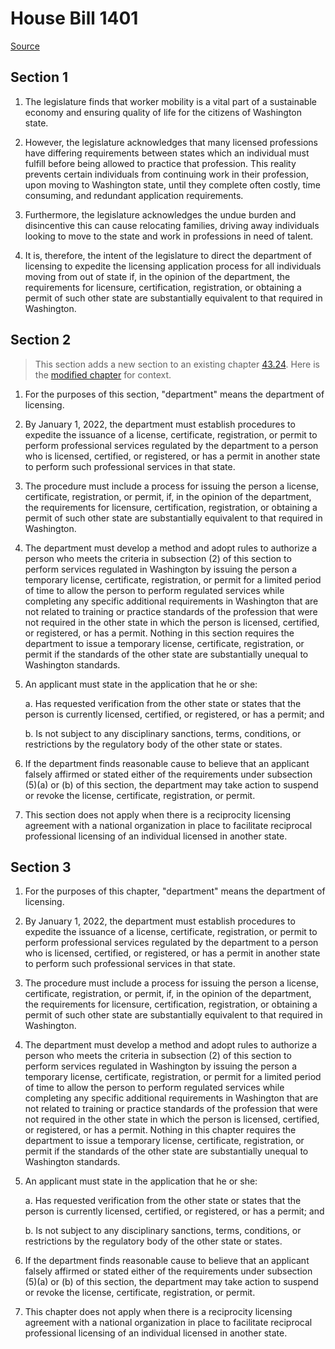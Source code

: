 # House Bill 1401

[Source](http://lawfilesext.leg.wa.gov/biennium/2021-22/Xml/Bills/House%20Bills/1401.xml)
## Section 1
1. The legislature finds that worker mobility is a vital part of a sustainable economy and ensuring quality of life for the citizens of Washington state.

2. However, the legislature acknowledges that many licensed professions have differing requirements between states which an individual must fulfill before being allowed to practice that profession. This reality prevents certain individuals from continuing work in their profession, upon moving to Washington state, until they complete often costly, time consuming, and redundant application requirements.

3. Furthermore, the legislature acknowledges the undue burden and disincentive this can cause relocating families, driving away individuals looking to move to the state and work in professions in need of talent.

4. It is, therefore, the intent of the legislature to direct the department of licensing to expedite the licensing application process for all individuals moving from out of state if, in the opinion of the department, the requirements for licensure, certification, registration, or obtaining a permit of such other state are substantially equivalent to that required in Washington.


## Section 2
> This section adds a new section to an existing chapter [43.24](/rcw/43_state_government—executive/43.024_department_of_licensing.md). Here is the [modified chapter](rcw/43_state_government—executive/43.024_department_of_licensing.md) for context.

1. For the purposes of this section, "department" means the department of licensing.

2. By January 1, 2022, the department must establish procedures to expedite the issuance of a license, certificate, registration, or permit to perform professional services regulated by the department to a person who is licensed, certified, or registered, or has a permit in another state to perform such professional services in that state.

3. The procedure must include a process for issuing the person a license, certificate, registration, or permit, if, in the opinion of the department, the requirements for licensure, certification, registration, or obtaining a permit of such other state are substantially equivalent to that required in Washington.

4. The department must develop a method and adopt rules to authorize a person who meets the criteria in subsection (2) of this section to perform services regulated in Washington by issuing the person a temporary license, certificate, registration, or permit for a limited period of time to allow the person to perform regulated services while completing any specific additional requirements in Washington that are not related to training or practice standards of the profession that were not required in the other state in which the person is licensed, certified, or registered, or has a permit. Nothing in this section requires the department to issue a temporary license, certificate, registration, or permit if the standards of the other state are substantially unequal to Washington standards.

5. An applicant must state in the application that he or she:

    a. Has requested verification from the other state or states that the person is currently licensed, certified, or registered, or has a permit; and

    b. Is not subject to any disciplinary sanctions, terms, conditions, or restrictions by the regulatory body of the other state or states.

6. If the department finds reasonable cause to believe that an applicant falsely affirmed or stated either of the requirements under subsection (5)(a) or (b) of this section, the department may take action to suspend or revoke the license, certificate, registration, or permit.

7. This section does not apply when there is a reciprocity licensing agreement with a national organization in place to facilitate reciprocal professional licensing of an individual licensed in another state.


## Section 3
1. For the purposes of this chapter, "department" means the department of licensing.

2. By January 1, 2022, the department must establish procedures to expedite the issuance of a license, certificate, registration, or permit to perform professional services regulated by the department to a person who is licensed, certified, or registered, or has a permit in another state to perform such professional services in that state.

3. The procedure must include a process for issuing the person a license, certificate, registration, or permit, if, in the opinion of the department, the requirements for licensure, certification, registration, or obtaining a permit of such other state are substantially equivalent to that required in Washington.

4. The department must develop a method and adopt rules to authorize a person who meets the criteria in subsection (2) of this section to perform services regulated in Washington by issuing the person a temporary license, certificate, registration, or permit for a limited period of time to allow the person to perform regulated services while completing any specific additional requirements in Washington that are not related to training or practice standards of the profession that were not required in the other state in which the person is licensed, certified, or registered, or has a permit. Nothing in this chapter requires the department to issue a temporary license, certificate, registration, or permit if the standards of the other state are substantially unequal to Washington standards.

5. An applicant must state in the application that he or she:

    a. Has requested verification from the other state or states that the person is currently licensed, certified, or registered, or has a permit; and

    b. Is not subject to any disciplinary sanctions, terms, conditions, or restrictions by the regulatory body of the other state or states.

6. If the department finds reasonable cause to believe that an applicant falsely affirmed or stated either of the requirements under subsection (5)(a) or (b) of this section, the department may take action to suspend or revoke the license, certificate, registration, or permit.

7. This chapter does not apply when there is a reciprocity licensing agreement with a national organization in place to facilitate reciprocal professional licensing of an individual licensed in another state.

